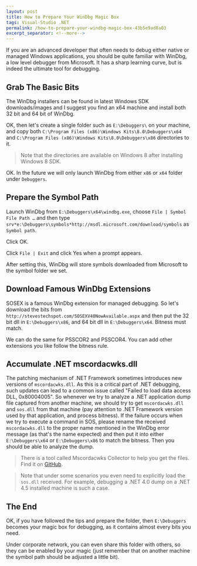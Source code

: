 ```yaml
---
layout: post
title: How to Prepare Your WinDbg Magic Box
tags: Visual-Studio .NET
permalink: /how-to-prepare-your-windbg-magic-box-43b5e9ad8a03
excerpt_separator: <!--more-->
---
```


If you are an advanced developer that often needs to debug either native or managed Windows applications, you should be quite familiar with WinDbg, a low level debugger from Microsoft. It has a sharp learning curve, but is indeed the ultimate tool for debugging.

<!--more-->
## Grab The Basic Bits
The WinDbg installers can be found in latest Windows SDK downloads/images and I suggest you find an x64 machine and install both 32 bit and 64 bit of WinDbg.

OK, then let's create a single folder such as `E:\Debuggers\` on your machine, and copy both `C:\Program Files (x86)\Windows Kits\8.0\Debuggers\x64` and `C:\Program Files (x86)\Windows Kits\8.0\Debuggers\x86` directories to it.

> Note that the directories are available on Windows 8 after installing Windows 8 SDK.

OK. In the future we will only launch WinDbg from either `x86` or `x64` folder under `Debuggers`.

## Prepare the Symbol Path
Launch WinDbg from `E:\Debuggers\x64\windbg.exe`, choose `File | Symbol File Path …` and then type
`srv*e:\Debuggers\symbols*http://msdl.microsoft.com/download/symbols`
as `Symbol path`.

Click OK.

Click `File | Exit` and click Yes when a prompt appears.

After setting this, WinDbg will store symbols downloaded from Microsoft to the symbol folder we set.

## Download Famous WinDbg Extensions
SOSEX is a famous WinDbg extension for managed debugging. So let's download the bits from `http://stevestechspot.com/SOSEXV40NowAvailable.aspx` and then put the 32 bit dll in `E:\Debuggers\x86`, and 64 bit dll in `E:\Debuggers\x64`. Bitness must match.

We can do the same for PSSCOR2 and PSSCOR4. You can add other extensions you like follow the bitness rule.

## Accumulate .NET mscordacwks.dll
The patching mechanism of .NET Framework sometimes introduces new versions of `mscordacwks.dll`. As this is a critical part of .NET debugging, such updates can lead to a common issue called "Failed to load data access DLL, 0x80004005". So whenever we try to analyze a .NET application dump file captured from another machine, we should try to get `mscordacwks.dll` and `sos.dll` from that machine (pay attention to .NET Framework version used by that application, and process bitness). If the failure occurs when we try to execute a command in SOS, please rename the received `mscordacwks.dll` to the proper name mentioned in the WinDbg error message (as that's the name expected) and then put it into either `E:\Debuggers\x64` or `E:\Debuggers\x86` to match the bitness. Then you should be able to analyze the dump.

> There is a tool called Mscordacwks Collector to help you get the files. Find it on [GitHub](https://github.com/mscordacwks/MscordacwksCollector).

> Note that under some scenarios you even need to explicitly load the `sos.dll` received. For example, debugging a .NET 4.0 dump on a .NET 4.5 installed machine is such a case.

## The End
OK, if you have followed the tips and prepare the folder, then `E:\Debuggers` becomes your magic box for debugging, as it contains almost every bits you need.

Under corporate network, you can even share this folder with others, so they can be enabled by your magic (just remember that on another machine the symbol path should be adjusted a little bit).
